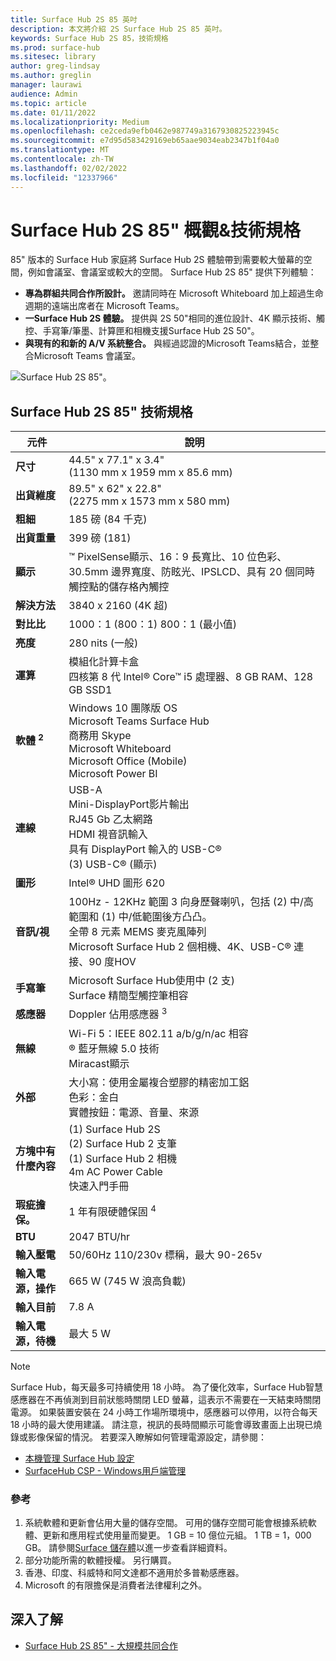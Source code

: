 ```yaml
---
title: Surface Hub 2S 85 英吋
description: 本文將介紹 2S Surface Hub 2S 85 英吋。
keywords: Surface Hub 2S 85，技術規格
ms.prod: surface-hub
ms.sitesec: library
author: greg-lindsay
ms.author: greglin
manager: laurawi
audience: Admin
ms.topic: article
ms.date: 01/11/2022
ms.localizationpriority: Medium
ms.openlocfilehash: ce2ceda9efb0462e987749a3167930825223945c
ms.sourcegitcommit: e7d95d583429169eb65aae9034eab2347b1f04a0
ms.translationtype: MT
ms.contentlocale: zh-TW
ms.lasthandoff: 02/02/2022
ms.locfileid: "12337966"
---
```

# <a name="surface-hub-2s-85-overview--tech-specs"></a>Surface Hub 2S 85" 概觀&技術規格

85" 版本的 Surface Hub 家庭將 Surface Hub 2S 體驗帶到需要較大螢幕的空間，例如會議室、會議室或較大的空間。 Surface Hub 2S 85" 提供下列體驗：

- **專為群組共同合作所設計。** 邀請同時在 Microsoft Whiteboard 加上超過生命週期的遠端出席者在 Microsoft Teams。
- **一Surface Hub 2S 體驗。** 提供與 2S 50"相同的進位設計、4K 顯示技術、觸控、手寫筆/筆墨、計算匣和相機支援Surface Hub 2S 50"。
- **與現有的和新的 A/V 系統整合。** 與經過認證的Microsoft Teams結合，並整合Microsoft Teams 會議室。

![Surface Hub 2S 85"。](images/hub-2s-85.png)

## <a name="surface-hub-2s-85-tech-specs"></a>Surface Hub 2S 85" 技術規格

| 元件    | 說明                                                                                                                                                                                                                                         |
| ----------------- | --------------------------------------------------------------------------------------------------------------------------------------------------------------------------------------------------------------------------------------------------------- |
|**尺寸**| 44.5" x 77.1" x 3.4"<br> (1130 mm x 1959 mm x 85.6 mm)                                                                                                                                                                                                         |
|**出貨維度**| 89.5" x 62" x 22.8"<br> (2275 mm x 1573 mm x 580 mm)                                                                                                                                                                                                         |
|**粗細**| 185 磅 (84 千克)                                                                                                                                                                                                                                             |
|**出貨重量**| 399 磅 (181)                                                                                                                                                                                                                                             |
|**顯示**| ™ PixelSense顯示、16：9 長寬比、10 位色彩、30.5mm 邊界寬度、防眩光、IPSLCD、具有 20 個同時觸控點的儲存格內觸控                                                                                                           |
|**解決方法**| 3840 x 2160 (4K 超)                                                                                                                                                                                                                                               |
|**對比比**| 1000：1 (800：1) 800：1 (最小值)  |
|**亮度**| 280 nits (一般) |
|**運算**| 模組化計算卡盒<br>四核第 8 代 Intel® Core™ i5 處理器、8 GB RAM、128 GB SSD1 <sup></sup>                                                                                                                                                      |
|**軟體 <sup> 2</sup>**| Windows 10 團隊版 OS<br>Microsoft Teams Surface Hub<br>商務用 Skype<br>Microsoft Whiteboard<br>Microsoft Office (Mobile) <br>Microsoft Power BI                                                                                               |
|**連線**| USB-A<br>Mini-DisplayPort影片輸出<br>RJ45 Gb 乙太網路<br>HDMI 視音訊輸入<br>具有 DisplayPort 輸入的 USB-C®<br> (3) USB-C® (顯示)                                                                                                            |
|**圖形**| Intel® UHD 圖形 620                                                                                                                                                                                                                                   |
|**音訊/視**| 100Hz - 12KHz 範圍 3 向身歷聲喇叭，包括 (2) 中/高範圍和 (1) 中/低範圍後方凸凸。 <br>全帶 8 元素 MEMS 麥克風陣列<br>Microsoft Surface Hub 2 個相機、4K、USB-C® 連接、90 度HOV |
|**手寫筆**| Microsoft Surface Hub使用中 (2 支) <br>Surface 精簡型觸控筆相容                                                                                                                                                                                       |
|**感應器**| Doppler 佔用感應器 <sup> 3</sup>                                                                                                                                                                                                                                 |
|**無線**| Wi-Fi 5：IEEE 802.11 a/b/g/n/ac 相容<br>® 藍牙無線 5.0 技術<br>Miracast顯示                                                                                                                                                      |
|**外部**| 大小寫：使用金屬複合塑膠的精密加工鋁<br>色彩：金白<br>實體按鈕：電源、音量、來源                                                                                                                            |
|**方塊中有什麼內容**|  (1) Surface Hub 2S<br> (2) Surface Hub 2 支筆<br> (1) Surface Hub 2 相機<br>4m AC Power Cable<br>快速入門手冊                                                                                                                                         |
|**瑕疵擔保。**| 1 年有限硬體保固 <sup> 4</sup>                                                                                                                                                                                                                          |
|**BTU**| 2047 BTU/hr |
|**輸入壓電**| 50/60Hz 110/230v 標稱，最大 90-265v |
|**輸入電源，操作**| 665 W (745 W 浪高負載)  |
|**輸入目前**| 7.8 A |
|**輸入電源，待機**| 最大 5 W  |

> [!NOTE]
> Surface Hub，每天最多可持續使用 18 小時。 為了優化效率，Surface Hub智慧感應器在不再偵測到目前狀態時關閉 LED 螢幕，這表示不需要在一天結束時關閉電源。 如果裝置安裝在 24 小時工作場所環境中，感應器可以停用，以符合每天 18 小時的最大使用建議。 請注意，視訊的長時間顯示可能會導致畫面上出現已燒錄或影像保留的情況。 若要深入瞭解如何管理電源設定，請參閱：
>
> - [本機管理 Surface Hub 設定](local-management-surface-hub-settings.md)
> - [SurfaceHub CSP - Windows用戶端管理](/windows/client-management/mdm/surfacehub-csp)

### <a name="references"></a>參考

1. 系統軟體和更新會佔用大量的儲存空間。 可用的儲存空間可能會根據系統軟體、更新和應用程式使用量而變更。 1 GB = 10 億位元組。 1 TB = 1，000 GB。 請參閱[Surface 儲存體](https://www.surface.com/storage)以進一步查看詳細資料。
2. 部分功能所需的軟體授權。 另行購買。
3. 香港、印度、科威特和阿文達都不適用於多普勒感應器。
4. Microsoft 的有限擔保是消費者法律權利之外。 

## <a name="learn-more"></a>深入了解

- [Surface Hub 2S 85" - 大規模共同合作](https://techcommunity.microsoft.com/t5/surface-it-pro-blog/surface-hub-2s-85-quot-collaboration-at-a-massive-scale/ba-p/1669717)

